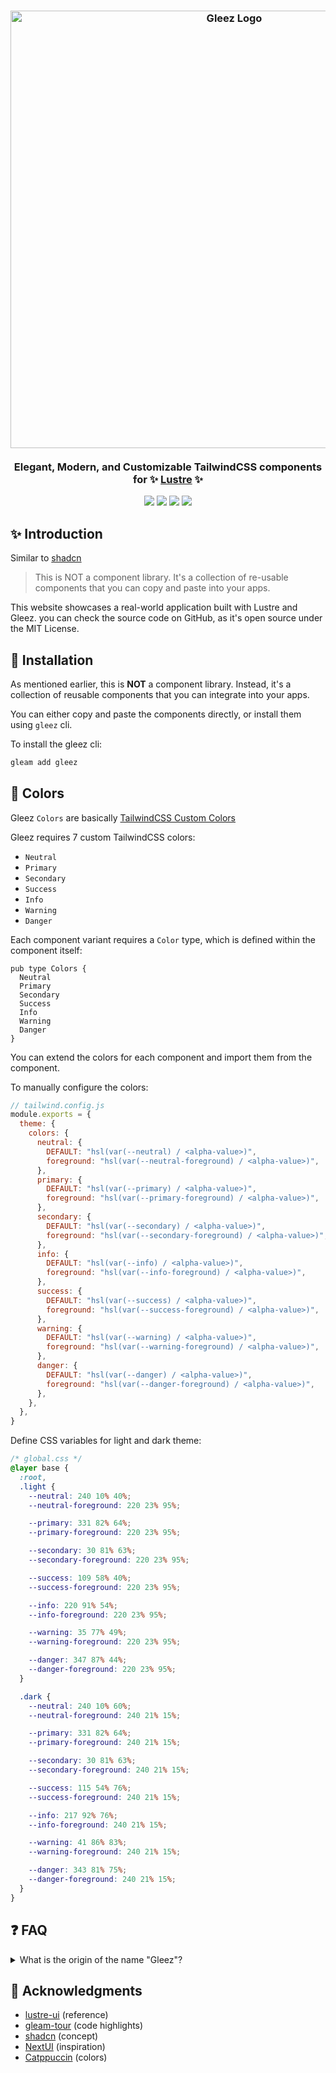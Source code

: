 <h3 align="center">
  <img src="https://raw.githubusercontent.com/MAHcodes/gleez/master/app/public/imgs/Gleez.svg" width="700" alt="Gleez Logo"/>
  <br/><br/>
  Elegant, Modern, and Customizable TailwindCSS components for ✨ <a href="https://github.com/lustre-labs/lustre">Lustre</a> ✨
</h3>

<p align="center">
  <a href="https://github.com/MAHcodes/gleez/blob/master/app/LICENSE"><img src="https://img.shields.io/static/v1.svg?style=for-the-badge&label=License&message=MIT&logoColor=d9e0ee&colorA=363a4f&colorB=b7bdf8"/></a>
	<a href="https://github.com/MAHcodes/gleez/stargazers"><img src="https://img.shields.io/github/stars/MAHcodes/gleez?colorA=363a4f&colorB=b7bdf8&style=for-the-badge"></a>
	<a href="https://github.com/MAHcodes/gleez/issues"><img src="https://img.shields.io/github/issues/MAHcodes/gleez?colorA=363a4f&colorB=f5a97f&style=for-the-badge"></a>
	<a href="https://github.com/MAHcodes/gleez/contributors"><img src="https://img.shields.io/github/contributors/MAHcodes/gleez?colorA=363a4f&colorB=a6da95&style=for-the-badge"></a>
</p>

## :sparkles: Introduction

Similar to [shadcn](https://ui.shadcn.com/docs)

> This is NOT a component library. It's a collection of re-usable components that you can copy and paste into your apps.

This website showcases a real-world application built with Lustre and Gleez. you can check the source code on GitHub, as it's open source under the MIT License.

## :rocket: Installation

As mentioned earlier, this is **NOT** a component library. Instead, it's a collection of reusable components that you can integrate into your apps.

You can either copy and paste the components directly, or install them using `gleez` cli.

To install the gleez cli:

```sh
gleam add gleez
```

## :rainbow: Colors

Gleez `Colors` are basically [TailwindCSS Custom Colors](https://tailwindcss.com/docs/customizing-colors#using-custom-colors)

Gleez requires 7 custom TailwindCSS colors:

- `Neutral`
- `Primary`
- `Secondary`
- `Success`
- `Info`
- `Warning`
- `Danger`

Each component variant requires a `Color` type, which is defined within the component itself:

```gleam
pub type Colors {
  Neutral
  Primary
  Secondary
  Success
  Info
  Warning
  Danger
}
```

You can extend the colors for each component and import them from the component.

To manually configure the colors:

```js
// tailwind.config.js
module.exports = {
  theme: {
    colors: {
      neutral: {
        DEFAULT: "hsl(var(--neutral) / <alpha-value>)",
        foreground: "hsl(var(--neutral-foreground) / <alpha-value>)",
      },
      primary: {
        DEFAULT: "hsl(var(--primary) / <alpha-value>)",
        foreground: "hsl(var(--primary-foreground) / <alpha-value>)",
      },
      secondary: {
        DEFAULT: "hsl(var(--secondary) / <alpha-value>)",
        foreground: "hsl(var(--secondary-foreground) / <alpha-value>)",
      },
      info: {
        DEFAULT: "hsl(var(--info) / <alpha-value>)",
        foreground: "hsl(var(--info-foreground) / <alpha-value>)",
      },
      success: {
        DEFAULT: "hsl(var(--success) / <alpha-value>)",
        foreground: "hsl(var(--success-foreground) / <alpha-value>)",
      },
      warning: {
        DEFAULT: "hsl(var(--warning) / <alpha-value>)",
        foreground: "hsl(var(--warning-foreground) / <alpha-value>)",
      },
      danger: {
        DEFAULT: "hsl(var(--danger) / <alpha-value>)",
        foreground: "hsl(var(--danger-foreground) / <alpha-value>)",
      },
    },
  },
}
```

Define CSS variables for light and dark theme:

```css
/* global.css */
@layer base {
  :root,
  .light {
    --neutral: 240 10% 40%;
    --neutral-foreground: 220 23% 95%;

    --primary: 331 82% 64%;
    --primary-foreground: 220 23% 95%;

    --secondary: 30 81% 63%;
    --secondary-foreground: 220 23% 95%;

    --success: 109 58% 40%;
    --success-foreground: 220 23% 95%;

    --info: 220 91% 54%;
    --info-foreground: 220 23% 95%;

    --warning: 35 77% 49%;
    --warning-foreground: 220 23% 95%;

    --danger: 347 87% 44%;
    --danger-foreground: 220 23% 95%;
  }

  .dark {
    --neutral: 240 10% 60%;
    --neutral-foreground: 240 21% 15%;

    --primary: 331 82% 64%;
    --primary-foreground: 240 21% 15%;

    --secondary: 30 81% 63%;
    --secondary-foreground: 240 21% 15%;

    --success: 115 54% 76%;
    --success-foreground: 240 21% 15%;

    --info: 217 92% 76%;
    --info-foreground: 240 21% 15%;

    --warning: 41 86% 83%;
    --warning-foreground: 240 21% 15%;

    --danger: 343 81% 75%;
    --danger-foreground: 240 21% 15%;
  }
}
```

## :question: FAQ

<details>
    <summary>What is the origin of the name "Gleez"?</summary>
    <strong>Gleez</strong> is a mashup of<strong> Gleam </strong> and<strong> Deez</strong>, which raises the question,<strong> "What is Deez?"</strong>
</details>

## :pray: Acknowledgments

- [lustre-ui](https://github.com/lustre-labs/ui) (reference)
- [gleam-tour](https://github.com/gleam-lang/language-tour) (code highlights)
- [shadcn](https://github.com/shadcn-ui/ui) (concept)
- [NextUI](https://github.com/nextui-org/nextui) (inspiration)
- [Catppuccin](https://github.com/catppuccin/catppuccin) (colors)
